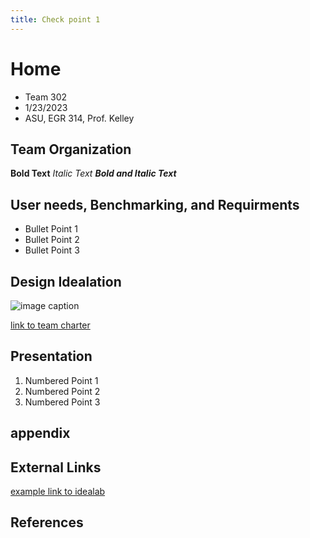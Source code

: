 ```yaml
---
title: Check point 1
---
```


# Home
* Team 302
* 1/23/2023
* ASU, EGR 314, Prof. Kelley

## Team Organization

**Bold Text**
_Italic Text_
**_Bold and Italic Text_**

## User needs, Benchmarking, and Requirments

* Bullet Point 1
* Bullet Point 2
* Bullet Point 3

## Design Idealation

![image caption](https://idealab.asu.edu/assets/images/research/jumper1.png)

[link to team charter](/team-302-team-charter.docx)

## Presentation

1. Numbered Point 1
1. Numbered Point 2
1. Numbered Point 3

## appendix

## External Links

[example link to idealab](https://idealab.asu.edu)


## References
